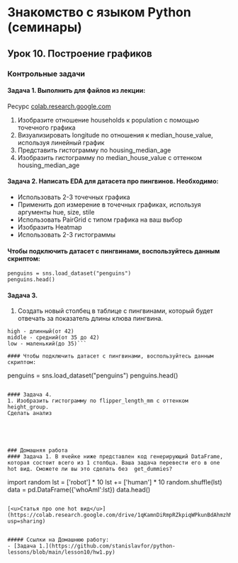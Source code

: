 # Знакомство с языком Python (семинары)


## Урок 10. Построение графиков
### Контрольные задачи

#### Задача 1. Выполнить для файлов из лекции:
Ресурс [colab.research.google.com](https://colab.research.google.com/)
1. Изобразите отношение households к population с помощью точечного графика
2. Визуализировать longitude по отношения к median_house_value, используя линейный график
3. Представить гистограмму по housing_median_age
4. Изобразить гистограмму по median_house_value с оттенком housing_median_age


#### Задача 2. Написать EDA для датасета про пингвинов. Необходимо:
- Использовать 2-3 точечных графика
- Применить доп измерение в точечных графиках, используя аргументы hue, size, stile
- Использовать PairGrid с типом графика на ваш выбор
- Изобразить Heatmap
- Использовать 2-3 гистограммы
#### Чтобы подключить датасет с пингвинами, воспользуйтесь данным скриптом:

```
penguins = sns.load_dataset("penguins")
penguins.head()
```

#### Задача 3. 
1. Создать новый столбец в таблице с пингвинами, который будет отвечать за показатель длины клюва пингвина.

```
high - длинный(от 42)
middle - средний(от 35 до 42)
low - маленький(до 35)```

#### Чтобы подключить датасет с пингвинами, воспользуйтесь данным скриптом:

```
penguins = sns.load_dataset("penguins")
penguins.head()
```

#### Задача 4. 
1. Изобразить гистограмму по flipper_length_mm с оттенком height_group. 
Сделать анализ





### Домашняя работа
#### Задача 1. В ячейке ниже представлен код генерирующий DataFrame, которая состоит всего из 1 столбца. Ваша задача перевести его в one hot вид. Сможете ли вы это сделать без  get_dummies?

```
import random
lst = ['robot'] * 10
lst += ['human'] * 10
random.shuffle(lst)
data = pd.DataFrame({'whoAmI':lst})
data.head()
```

[<u>Статья про one hot вид</u>](https://colab.research.google.com/drive/1qKamnDiRmpRZkpiqWPkunBdAhmzhMcGz?usp=sharing)


##### Ссылки на Домашнюю работу:
- [Задача 1.](https://github.com/stanislavfor/python-lessons/blob/main/lesson10/hw1.py)

